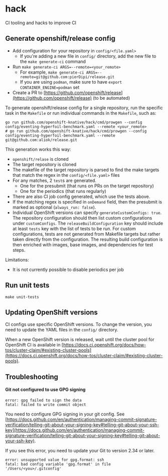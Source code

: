 # hack

CI tooling and hacks to improve CI

## Generate openshift/release config

- Add configuration for your repository in `config/<file.yaml>`
    - If you're adding a new file in `config/` directory, add the new file to the `make generate-ci`
      command
- Run `make generate-ci ARGS=--remote=<your_remote>`
    - For example, `make generate-ci ARGS=--remote=git@github.com:pierDipi/release.git`
    - If you are using `podman`, make sure to have `export CONTAINER_ENGINE=podman` set
- Create a PR to [https://github.com/openshift/release](https://github.com/openshift/release) (to be
  automated)

To generate openshift/release config for a single repository, run the specific task in the `Makefile` or run individual commands in the `Makefile`, such as:

```shell
go run github.com/openshift-knative/hack/cmd/prowgen --config config/eventing-hyperfoil-benchmark.yaml --remote <your_remote>
# go run github.com/openshift-knative/hack/cmd/prowgen --config config/eventing-hyperfoil-benchmark.yaml --remote git@github.com:aliok/release.git 
```

This generation works this way:
- `openshift/relase` is cloned
- The target repository is cloned
- The makefile of the target repository is parsed to find the make targets that match the regex in the `config/<file.yaml>` files
- For any matches, 2 `test`s are generated.
  - One for the presubmit (that runs on PRs on the target repository)
  - One for the periodics (that runs regularly)
- There are also CI job config generated, which use the tests above.
- If the matching regex is specified in `onDemand` field, then the presubmit is marked as optional (`always_run: false`).
- Individual OpenShift versions can specify `generateCustomConfigs: true`.
  The repository configuration should then list custom configurations under `customConfigs`. The `releaseBuildConfiguration` key should include at least `tests` key
  with the list of tests to be run. For custom configurations, tests are not generated from Makefile
  targets but rather taken directly from the configuration. The resulting build configuration is then
  enriched with images, base images, and dependencies for test steps.

Limitations:
- It is not currently possible to disable periodics per job

## Run unit tests

```shell
make unit-tests
```

## Updating OpenShift versions

CI configs use specific OpenShift versions. To change the version, you need to update the YAML files in the `config/` directory.

When a new OpenShift version is released, wait until the cluster pool for OpenShift CI is available in 
[https://docs.ci.openshift.org/docs/how-tos/cluster-claim/#existing-cluster-pools](https://docs.ci.openshift.org/docs/how-tos/cluster-claim/#existing-cluster-pools).


## Troubleshooting

#### Git not configured to use GPG signing

```
error: gpg failed to sign the data
fatal: failed to write commit object
```

You need to configure GPG signing in your git config. See [https://docs.github.com/en/authentication/managing-commit-signature-verification/telling-git-about-your-signing-key#telling-git-about-your-ssh-key](https://docs.github.com/en/authentication/managing-commit-signature-verification/telling-git-about-your-signing-key#telling-git-about-your-ssh-key).

If you see this error, you need to update your Git to version 2.34 or later.
```
error: unsupported value for gpg.format: ssh
fatal: bad config variable 'gpg.format' in file '/Users/<you>/.gitconfig'
```


